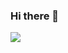 ### Hi there 👋

<img src="https://github-readme-stats.vercel.app/api?username=ac8736&&show_icons=true&title_color=ffffff&icon_color=bb2acf&text_color=daf7dc&bg_color=151515" />
